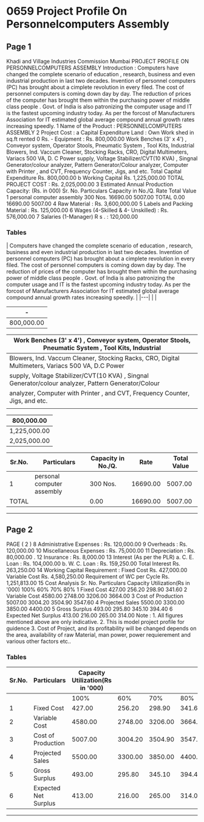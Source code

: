 # 0659 Project Profile On Personnelcomputers Assembly

## Page 1

Khadi and Village Industries Commission Mumbai PROJECT PROFILE ON PERSONNELCOMPUTERS ASSEMBLY Introduction : Computers have changed the complete scenario of education , research, business and even industrial production in last two decades. Invention of personnel computers (PC) has brought about a cimplete revolution in every filed. The cost of personnel computers is coming down day by day. The reduction of prices of the computer has brought them within the purchasing power of middle class people . Govt. of India is also patronizing the computer usage and IT is the fastest upcoming industry today. As per the forcost of Manufacturers Association for IT estimated global average compound annual growth rates increasing speedly. 1 Name of the Product : PERSONNELCOMPUTERS ASSEMBLY 2 Project Cost : a Capital Expenditure Land : Own Work shed in sq.ft rented 0 Rs. - Equipment : Rs. 800,000.00 Work Benches (3' x 4') , Conveyor system, Operator Stools, Pneumatic System , Tool Kits, Industrial Blowers, Ind. Vaccum Cleaner, Stocking Racks, CRO, Digital Multimeters, Variacs 500 VA, D. C Power supply, Voltage Stabilizer/CVT(10 KVA) , Singnal Generator/colour analyzer, Pattern Generator/Colour analyzer, Computer with Printer , and CVT, Frequency Counter, Jigs, and etc. Total Capital Expenditure Rs. 800,000.00 b Working Capital Rs. 1,225,000.00 TOTAL PROJECT COST : Rs. 2,025,000.00 3 Estimated Annual Production Capacity: (Rs. in 000) Sr. No. Particulars Capacity in No./Q. Rate Total Value 1 personal computer assembly 300 Nos. 16690.00 5007.00 TOTAL 0.00 16690.00 5007.00 4 Raw Material : Rs. 3,600,000.00 5 Labels and Packing Material : Rs. 125,000.00 6 Wages (4-Skilled & 4- Unskilled) : Rs. 576,000.00 7 Salaries (1-Manager) R s . : 120,000.00

### Tables

| Computers have changed the complete scenario of education , research, business and even
industrial production in last two decades. Invention of personnel computers (PC) has brought about
a cimplete revolution in every filed. The cost of personnel computers is coming down day by day.
The reduction of prices of the computer has brought them within the purchasing power of middle
class people . Govt. of India is also patronizing the computer usage and IT is the fastest upcoming
industry today. As per the forcost of Manufacturers Association for IT estimated global average
compound annual growth rates increasing speedly. |
|---|
|  |

| - |
|---|
| 800,000.00 |

| Work Benches (3' x 4') , Conveyor system, Operator Stools, Pneumatic System , Tool Kits, Industrial |
|---|
| Blowers, Ind. Vaccum Cleaner, Stocking Racks, CRO, Digital Multimeters, Variacs 500 VA, D.C Power
supply, Voltage Stabilizer/CVT(10 KVA) , Singnal Generator/colour analyzer, Pattern Generator/Colour |
| analyzer, Computer with Printer , and CVT, Frequency Counter, Jigs, and etc. |
|  |

| 800,000.00 |
|---|
| 1,225,000.00 |
| 2,025,000.00 |

| Sr.No. | Particulars | Capacity in No./Q. | Rate | Total Value |
|---|---|---|---|---|
| 1 | personal computer assembly | 300 Nos. | 16690.00 | 5007.00 |
| TOTAL |  | 0.00 | 16690.00 | 5007.00 |

---

## Page 2

PAGE ( 2 ) 8 Administrative Expenses : Rs. 120,000.00 9 Overheads : Rs. 120,000.00 10 Miscellaneous Expenses : Rs. 75,000.00 11 Depreciation : Rs. 80,000.00 . 12 Insurance : Rs. 8,000.00 13 Interest (As per the PLR) a. C. E. Loan : Rs. 104,000.00 b. W. C. Loan : Rs. 159,250.00 Total Interest Rs. 263,250.00 14 Working Capital Requirement : Fixed Cost Rs. 427,000.00 Variable Cost Rs. 4,580,250.00 Requirement of WC per Cycle Rs. 1,251,813.00 15 Cost Analysis Sr. No. Particulars Capacity Utilization(Rs in '000) 100% 60% 70% 80% 1 Fixed Cost 427.00 256.20 298.90 341.60 2 Variable Cost 4580.00 2748.00 3206.00 3664.00 3 Cost of Production 5007.00 3004.20 3504.90 3547.60 4 Projected Sales 5500.00 3300.00 3850.00 4400.00 5 Gross Surplus 493.00 295.80 345.10 394.40 6 Expected Net Surplus 413.00 216.00 265.00 314.00 Note : 1. All figures mentioned above are only indicative. 2. This is model project profile for guidence 3. Cost of Project, and its profitability will be changed depends on the area, availability of raw Material, man power, power requierement and various other factors etc..

### Tables

| Sr.No. | Particulars | Capacity Utilization(Rs in '000) |  |  |  |
|---|---|---|---|---|---|
|  |  | 100% | 60% | 70% | 80% |
| 1 | Fixed Cost | 427.00 | 256.20 | 298.90 | 341.60 |
| 2 | Variable Cost | 4580.00 | 2748.00 | 3206.00 | 3664.00 |
| 3 | Cost of Production | 5007.00 | 3004.20 | 3504.90 | 3547.60 |
| 4 | Projected Sales | 5500.00 | 3300.00 | 3850.00 | 4400.00 |
| 5 | Gross Surplus | 493.00 | 295.80 | 345.10 | 394.40 |
| 6 | Expected Net Surplus | 413.00 | 216.00 | 265.00 | 314.00 |

---
